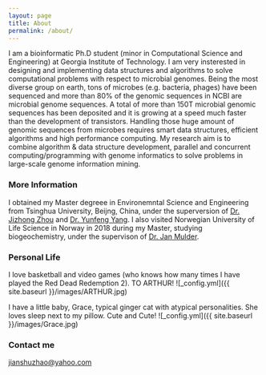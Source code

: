 ```yaml
---
layout: page
title: About
permalink: /about/
---
```


I am a bioinformatic Ph.D student (minor in Computational Science and Engineering) at Georgia Institute of Technology. I am very insterested in designing and implementing data structures and algorithms to solve computational problems with respect to microbial genomes. Being the most diverse group on earth, tons of microbes (e.g. bacteria, phages) have been sequenced and more than 80% of the genomic sequences in NCBI are microbial genome sequences. A total of more than 150T microbial genomic sequences has been deposited and it is growing at a speed much faster than the development of transistors. Handling those huge amount of genomic sequences from microbes requires smart data structures, efficient algorithms and high performance computing. My research aim is to combine algorithm & data structure development, parallel and concurrent computing/programming with genome informatics to solve problems in large-scale genome information mining.

### More Information

I obtained my Master degreee in Environemntal Science and Engineering from Tsinghua University, Beijng, China, under the superversion of [Dr. Jizhong Zhou](https://www.ou.edu/cas/mpbio/people/faculty/zhou) and [Dr. Yunfeng Yang](https://www.sigs.tsinghua.edu.cn/yyf_en/main.htm). I also visited Norwegian University of Life Science in Norway in 2018 during my Master, studying biogeochemistry, under the supervison of [Dr. Jan Mulder](https://www.nmbu.no/en/about/employees/jan-mulder). 

### Personal Life

I love basketball and video games (who knows how many times I have played the Red Dead Redemption 2). TO ARTHUR!
![_config.yml]({{ site.baseurl }}/images/ARTHUR.jpg)


I have a little baby, Grace, typical ginger cat with atypical personalities. She loves sleep next to my pillow. Cute and Cute! 
![_config.yml]({{ site.baseurl }}/images/Grace.jpg)


### Contact me

[jianshuzhao@yahoo.com](mailto:jianshuzhao@yahoo.com)